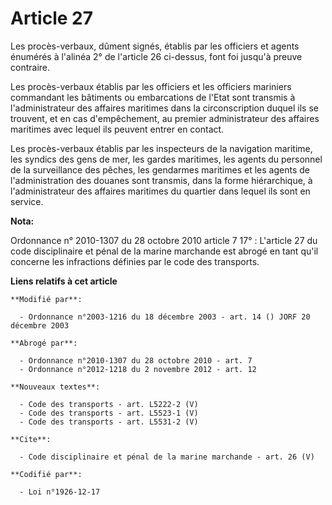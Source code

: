 # Article 27

Les procès-verbaux, dûment signés, établis par les officiers et agents énumérés à l'alinéa 2° de l'article 26 ci-dessus, font
foi jusqu'à preuve contraire.

Les procès-verbaux établis par les officiers et les officiers mariniers commandant les bâtiments ou embarcations de l'Etat
sont transmis à l'administrateur des affaires maritimes dans la circonscription duquel ils se trouvent, et en cas
d'empêchement, au premier administrateur des affaires maritimes avec lequel ils peuvent entrer en contact.

Les procès-verbaux établis par les inspecteurs de la navigation maritime, les syndics des gens de mer, les gardes maritimes,
les agents du personnel de la surveillance des pêches, les gendarmes maritimes et les agents de l'administration des douanes
sont transmis, dans la forme hiérarchique, à l'administrateur des affaires maritimes du quartier dans lequel ils sont en
service.

**Nota:**

Ordonnance n° 2010-1307 du 28 octobre 2010 article 7 17° : L'article 27 du code disciplinaire et pénal de la marine marchande
est abrogé en tant qu'il concerne les infractions définies par le code des transports.

**Liens relatifs à cet article**

	**Modifié par**:

	  - Ordonnance n°2003-1216 du 18 décembre 2003 - art. 14 () JORF 20 décembre 2003

	**Abrogé par**:

	  - Ordonnance n°2010-1307 du 28 octobre 2010 - art. 7
	  - Ordonnance n°2012-1218 du 2 novembre 2012 - art. 12

	**Nouveaux textes**:

	  - Code des transports - art. L5222-2 (V)
	  - Code des transports - art. L5523-1 (V)
	  - Code des transports - art. L5531-2 (V)

	**Cite**:

	  - Code disciplinaire et pénal de la marine marchande - art. 26 (V)

	**Codifié par**:

	  - Loi n°1926-12-17
